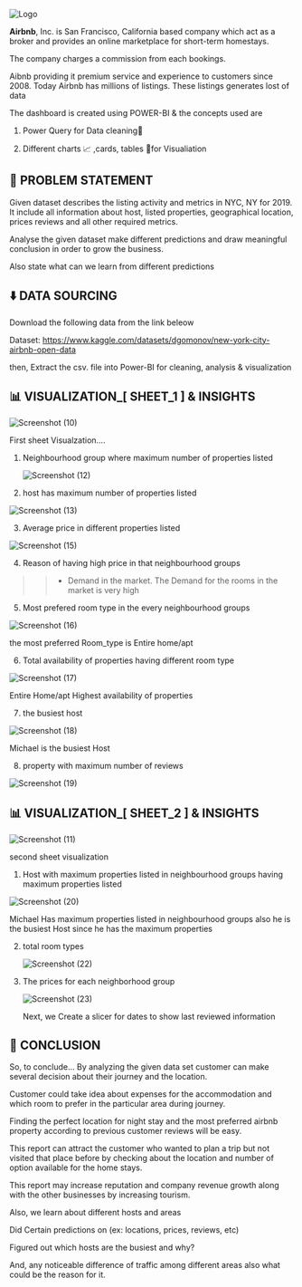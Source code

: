 
![Logo](https://cdn.shopify.com/s/files/1/0558/6413/1764/files/Airbnb_Logo_Design_History_Evolution_0_1024x1024.jpg?v=1692808408)




**Airbnb**, Inc. is San Francisco, California based company which act as a broker and provides an online marketplace for short-term homestays. 

The company charges a commission from each bookings. 

Aibnb providing it premium service and experience to customers  since 2008. Today Airbnb has millions of listings. These listings generates lost of data

The dashboard is created using POWER-BI & the concepts used are
  
1. Power Query for Data cleaning🔧
  
  2. Different charts  📈 ,cards, tables 📅for Visualiation

  



## 📄 **PROBLEM STATEMENT**
Given dataset describes the listing activity and metrics in NYC, NY for 2019. It include all information about host, listed properties, geographical location, prices reviews and all other required metrics. 

Analyse the given dataset make different predictions and draw meaningful conclusion in order to grow the business.
 
Also state what can we learn from different predictions



##  ⬇️ **DATA SOURCING**
Download the following data from the link beleow
 
  Dataset: https://www.kaggle.com/datasets/dgomonov/new-york-city-airbnb-open-data

  then, Extract the csv. file into Power-BI for cleaning, analysis
  & visualization
##  📊 **VISUALIZATION_[ SHEET_1 ] & INSIGHTS**
![Screenshot (10)](https://github.com/Akash-Dutta07/AirBnB_Data_Analysis/assets/164155681/b581c8ee-e902-4fed-b0fa-55f4cb799d4b)

   First sheet Visualzation....

1. Neighbourhood group where maximum number of properties listed
   
   ![Screenshot (12)](https://github.com/Akash-Dutta07/AirBnB_Data_Analysis/assets/164155681/0f763d68-3633-46a1-893d-78c99442c9bb)
 
 2. host has maximum number of properties listed 

 ![Screenshot (13)](https://github.com/Akash-Dutta07/AirBnB_Data_Analysis/assets/164155681/35fcf887-5178-4ad0-b566-2f620869b686)

 3. Average price in different properties listed 

 
 ![Screenshot (15)](https://github.com/Akash-Dutta07/AirBnB_Data_Analysis/assets/164155681/89026593-7184-4578-b54b-e0fc2a7f4a36)

 4. Reason of having high price in that neighbourhood groups
  >>- Demand in the market. The Demand for the rooms in the market is very high

  5. Most prefered room type in the every neighbourhood groups 

  
  ![Screenshot (16)](https://github.com/Akash-Dutta07/AirBnB_Data_Analysis/assets/164155681/5d0070fa-4f19-4d84-bf39-27931f2ba767)
 
 the most preferred Room_type is Entire home/apt

 6.	Total availability of properties having different room type


 
 ![Screenshot (17)](https://github.com/Akash-Dutta07/AirBnB_Data_Analysis/assets/164155681/7092ec13-c474-4a9f-920e-dac62d4fe58c)
    


Entire Home/apt Highest availability of properties 
 
 7.	the busiest host 

 
 ![Screenshot (18)](https://github.com/Akash-Dutta07/AirBnB_Data_Analysis/assets/164155681/56b9b83f-cdb9-4c65-b0ed-9769fc37a8bc)

 
 

Michael is the busiest Host

8. property with maximum number of reviews 


![Screenshot (19)](https://github.com/Akash-Dutta07/AirBnB_Data_Analysis/assets/164155681/da0a0cd9-dbe9-4903-871d-b7deea3791d1)


## 📊 **VISUALIZATION_[ SHEET_2 ] & INSIGHTS**
![Screenshot (11)](https://github.com/Akash-Dutta07/AirBnB_Data_Analysis/assets/164155681/3f9eb24b-9cda-408e-9ada-de6731db7caf)

second sheet visualization

1. Host with maximum properties listed in neighbourhood groups having maximum properties listed 



  
  ![Screenshot (20)](https://github.com/Akash-Dutta07/AirBnB_Data_Analysis/assets/164155681/b6304644-defc-4d1f-a5d0-da46b0284304)

Michael Has maximum  properties listed in neighbourhood groups also he is the busiest Host since he has the maximum properties

2. total room types

   
   ![Screenshot (22)](https://github.com/Akash-Dutta07/AirBnB_Data_Analysis/assets/164155681/c8d7999f-4ae8-4648-b13b-380415805c60)

3. The prices for each neighborhood group

    
    ![Screenshot (23)](https://github.com/Akash-Dutta07/AirBnB_Data_Analysis/assets/164155681/75b75769-1d7e-4b9c-b221-e0d4de691700)

      Next, we Create a slicer for dates to show last reviewed information

##  📝 **CONCLUSION**
So, to conclude...
  By analyzing the given data set customer can make several decision about their journey and the location.

Customer could take idea about expenses for the accommodation and which room to prefer in the particular area during journey. 

Finding the perfect location for night stay and the most preferred airbnb property according to previous customer reviews will be easy.
 
This report can attract the customer who wanted to plan a trip but not visited that place before by checking about the location and number of option available for the home stays. 

This report may increase reputation and company revenue growth along with the other businesses by increasing tourism.

Also,
we learn about different hosts and areas

Did Certain predictions on (ex: locations, prices, reviews, 	etc)

Figured out which hosts are the busiest and why?

   And, any noticeable difference of traffic among different areas also what could be the reason for it.



